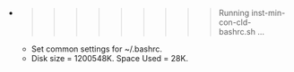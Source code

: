 * >>>>>>>>> Running inst-min-con-cld-bashrc.sh ...
  * Set common settings for ~/.bashrc.
  * Disk size = 1200548K. Space Used = 28K.
